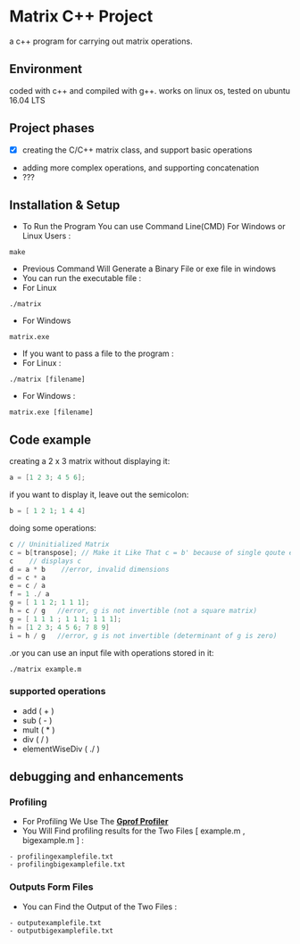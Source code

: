 # Matrix C++ Project
  a c++ program for carrying out matrix operations.

## Environment
coded with c++ and compiled with g++.
works on linux os, tested on ubuntu 16.04 LTS

## Project phases
- [x] creating the C/C++ matrix class, and support basic operations
- adding more complex operations, and supporting concatenation
- ???


## Installation & Setup

- To Run the Program You can use Command Line(CMD) For Windows or Linux Users :
```
make 
```
- Previous Command Will Generate a Binary File or exe file in windows
- You can run the executable file :
- For Linux 
```
./matrix
```
- For Windows
```
matrix.exe
```

- If you want to pass a file to the program :
- For Linux : 
```
./matrix [filename]
```
- For Windows :
```
matrix.exe [filename]
```


## Code example

creating a 2 x 3 matrix without displaying it:
```c++
a = [1 2 3; 4 5 6];
```

if you want to display it, leave out the semicolon:
```c++
b = [ 1 2 1; 1 4 4]
```

doing some operations:

```c++
c // Uninitialized Matrix
c = b[transpose]; // Make it Like That c = b' because of single qoute escape doesn't work here
c    // displays c
d = a * b    //error, invalid dimensions
d = c * a
e = c / a
f = 1 ./ a
g = [ 1 1 2; 1 1 1];
h = c / g   //error, g is not invertible (not a square matrix)
g = [ 1 1 1 ; 1 1 1; 1 1 1];
h = [1 2 3; 4 5 6; 7 8 9]
i = h / g   //error, g is not invertible (determinant of g is zero)
```

.or you can use an input file with operations stored in it:
```
./matrix example.m
```
### supported operations
- add ( + )
- sub ( - )
- mult ( * )
- div ( / )
- elementWiseDiv ( ./ )

## debugging and enhancements

### Profiling 
- For Profiling We Use The <a href="http://gnuwin32.sourceforge.net/packages/gprof.htm"><b>Gprof Profiler</b></a> <br />
- You Will Find profiling results for the Two Files [ example.m , bigexample.m ] :
```code
- profilingexamplefile.txt
- profilingbigexamplefile.txt
```

### Outputs Form Files
- You can Find the Output of the Two Files :
```code
- outputexamplefile.txt
- outputbigexamplefile.txt
```